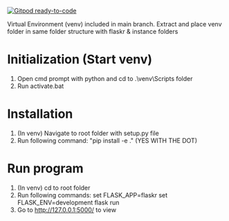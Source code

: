 [![Gitpod ready-to-code](https://img.shields.io/badge/Gitpod-ready--to--code-blue?logo=gitpod)](https://gitpod.io/#https://github.com/hannadinn/BlogProject)

Virtual Environment (venv) included in main branch. Extract and place venv folder in same folder structure with flaskr & instance folders
# Initialization (Start venv)
1) Open cmd prompt with python and cd to .\venv\Scripts folder
2) Run activate.bat

# Installation
1) (In venv) Navigate to root folder with setup.py file
2) Run following command: "pip install -e ." (YES WITH THE DOT)

# Run program
1) (In venv) cd to root folder
2) Run following commands:
set FLASK_APP=flaskr
set FLASK_ENV=development
flask run
3) Go to http://127.0.0.1:5000/ to view

